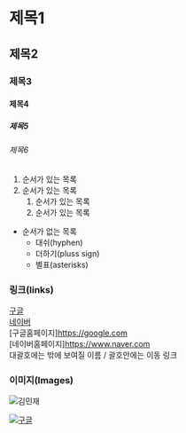 # 제목1

## 제목2

### 제목3

#### 제목4

##### 제목5

###### 제목6

1. 순서가 있는 목록
2. 순서가 있는 목록
    1. 순서가 있는 목록
    2. 순서가 있는 목록


- 순서가 없는 목록
  - 대쉬(hyphen)
  + 더하기(pluss sign)
  * 별표(asterisks)
 
 ### 링크(links)
 [구글](https://www.google.com)   
 [네이버](https://naver.com)   
 [구글홈페이지]<https://google.com>   
 [네이버홈페이지]<https://www.naver.com>   
 대괄호에는 밖에 보여질 이름 / 괄호안에는 이동 링크

 ### 이미지(Images)
 ![김민재](https://search.pstatic.net/common?type=b&size=216&expire=1&refresh=true&quality=100&direct=true&src=http%3A%2F%2Fsstatic.naver.net%2Fpeople%2F75%2F201901031815151401.png)   

 [![구글](https://www.google.com/images/branding/googlelogo/1x/googlelogo_color_272x92dp.png)](https://google.com)
